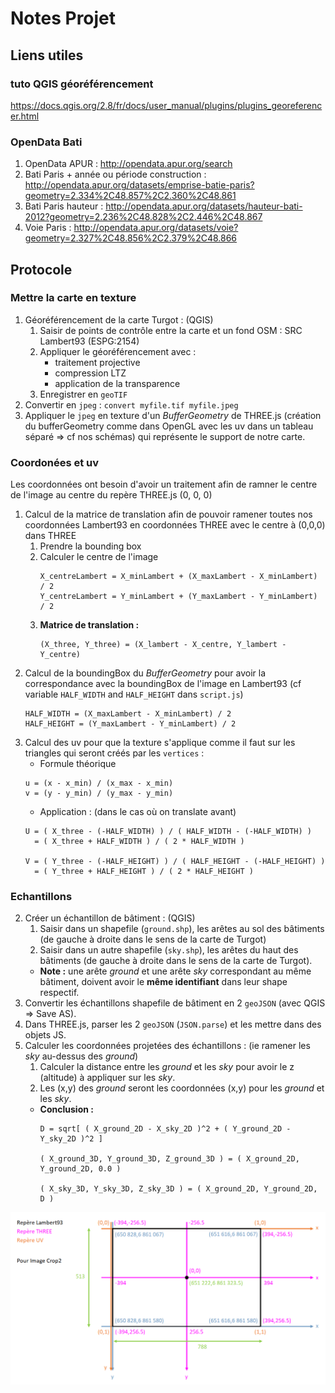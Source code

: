 # Notes Projet

## Liens utiles
### tuto QGIS géoréférencement
https://docs.qgis.org/2.8/fr/docs/user_manual/plugins/plugins_georeferencer.html


### OpenData Bati
1. OpenData APUR : http://opendata.apur.org/search 
1. Bati Paris + année ou période construction : http://opendata.apur.org/datasets/emprise-batie-paris?geometry=2.334%2C48.857%2C2.360%2C48.861
2. Bati Paris hauteur : http://opendata.apur.org/datasets/hauteur-bati-2012?geometry=2.236%2C48.828%2C2.446%2C48.867
1. Voie Paris : http://opendata.apur.org/datasets/voie?geometry=2.327%2C48.856%2C2.379%2C48.866 


## Protocole
### Mettre la carte en texture
1. Géoréférencement de la carte Turgot : (QGIS)
    1. Saisir de points de contrôle entre la carte et un fond OSM : SRC Lambert93 (ESPG:2154)
    1. Appliquer le géoréférencement avec :
        * traitement projective
        * compression LTZ
        * application de la transparence
    1. Enregistrer en `geoTIF`
1. Convertir en `jpeg` : `convert myfile.tif myfile.jpeg`
1. Appliquer le `jpeg` en texture d'un _BufferGeometry_ de THREE.js (création du bufferGeometry comme dans OpenGL avec les uv dans un tableau séparé => cf nos schémas) qui représente le support de notre carte.

### Coordonées et uv
Les coordonnées ont besoin d'avoir un traitement afin de ramner le centre de l'image au centre du repère THREE.js (0, 0, 0)

1. Calcul de la matrice de translation afin de pouvoir ramener toutes nos coordonnées Lambert93 en coordonnées THREE avec le centre à (0,0,0) dans THREE
    1. Prendre la bounding box
    2. Calculer le centre de l'image
        ```
        X_centreLambert = X_minLambert + (X_maxLambert - X_minLambert) / 2
        Y_centreLambert = Y_minLambert + (Y_maxLambert - Y_minLambert) / 2
        ```
    3. **Matrice de translation :** 
        ```
        (X_three, Y_three) = (X_lambert - X_centre, Y_lambert - Y_centre)
        ```
1. Calcul de la boundingBox du _BufferGeometry_ pour avoir la correspondance avec la boundingBox de l'image en Lambert93 (cf variable `HALF_WIDTH` and `HALF_HEIGHT` dans `script.js`)
    ```
    HALF_WIDTH = (X_maxLambert - X_minLambert) / 2
    HALF_HEIGHT = (Y_maxLambert - Y_minLambert) / 2
    ```
1. Calcul des uv pour que la texture s'applique comme il faut sur les triangles qui seront créés par les `vertices` :
    * Formule théorique
    ```
    u = (x - x_min) / (x_max - x_min)
    v = (y - y_min) / (y_max - y_min)
    ```
    * Application : (dans le cas où on translate avant)
    ```
    U = ( X_three - (-HALF_WIDTH) ) / ( HALF_WIDTH - (-HALF_WIDTH) ) 
      = ( X_three + HALF_WIDTH ) / ( 2 * HALF_WIDTH )

    V = ( Y_three - (-HALF_HEIGHT) ) / ( HALF_HEIGHT - (-HALF_HEIGHT) ) 
      = ( Y_three + HALF_HEIGHT ) / ( 2 * HALF_HEIGHT )
    ```


### Echantillons
2. Créer un échantillon de bâtiment : (QGIS)
    1. Saisir dans un shapefile (`ground.shp`), les arêtes au sol des bâtiments (de gauche à droite dans le sens de la carte de Turgot)
    1. Saisir dans un autre shapefile (`sky.shp`), les arêtes du haut des bâtiments (de gauche à droite dans le sens de la carte de Turgot).
    * **Note :** une arête _ground_ et une arête _sky_ correspondant au même bâtiment, doivent avoir le **même identifiant** dans leur shape respectif.
3. Convertir les échantillons shapefile de bâtiment en 2 `geoJSON` (avec QGIS => Save AS).
1. Dans THREE.js, parser les 2 `geoJSON` (`JSON.parse`) et les mettre dans des objets JS.
2. Calculer les coordonnées projetées des échantillons : (ie ramener les _sky_ au-dessus des _ground_)
    1. Calculer la distance entre les _ground_ et les _sky_ pour avoir le z (altitude) à appliquer sur les _sky_. 
    1. Les (x,y) des _ground_ seront les coordonnées (x,y) pour les _ground_ et les _sky_. 
    * **Conclusion :**
        ```
        D = sqrt[ ( X_ground_2D - X_sky_2D )^2 + ( Y_ground_2D - Y_sky_2D )^2 ]

        ( X_ground_3D, Y_ground_3D, Z_ground_3D ) = ( X_ground_2D, Y_ground_2D, 0.0 )

        ( X_sky_3D, Y_sky_3D, Z_sky_3D ) = ( X_ground_2D, Y_ground_2D, D )
        ```
![Schéma translation](./images/translation.png)
